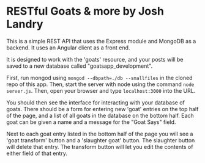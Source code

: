 # RESTful Goats & more by Josh Landry
This is a simple REST API that uses the Express module and MongoDB as a backend.  It uses an Angular client as a front end.

It is designed to work with the 'goats' resource, and your posts will be saved to a new database called "goatsapp_development".

First, run mongod using `mongod --dbpath=./db --smallfiles` in the cloned repo of this app.  Then, start the server with node using the command `node server.js`.  Then, open your browser and type `localhost:3000` into the URL.

You should then see the interface for interacting with your database of goats.  There should be a form for entering new 'goat' entries on the top half of the page, and a list of all goats in the database on the bottom half.  Each goat can be given a name and a message for the "Goat Says" field.

Next to each goat entry listed in the bottom half of the page you will see a 'goat transform' button and a 'slaughter goat' button.  The slaughter button will delete that entry.  The transform button will let you edit the contents of either field of that entry.
